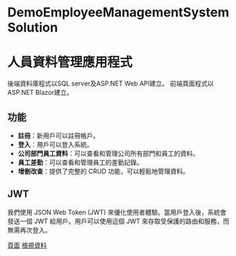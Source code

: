 # DemoEmployeeManagementSystemSolution
# 人員資料管理應用程式
後端資料庫程式以SQL server及ASP.NET Web API建立。
前端頁面程式以ASP.NET Blazor建立。
## 功能

- **註冊**：新用戶可以註冊帳戶。
- **登入**：用戶可以登入系統。
- **公司部門員工資料**：可以查看和管理公司所有部門和員工的資料。
- **員工差勤**：可以查看和管理員工的差勤記錄。
- **增刪改查**：提供了完整的 CRUD 功能，可以輕鬆地管理資料。

## JWT 

我們使用 JSON Web Token (JWT) 來優化使用者體驗。當用戶登入後，系統會發送一個 JWT 給用戶。用戶可以使用這個 JWT 來存取受保護的路由和服務，而無需再次登入。

[頁面](https://raw.githubusercontent.com/HYT90/DemoEmployeeManagementSystemSolution/master/Client/wwwroot/demo_employee_management/%E4%B8%BB%E9%A0%81%E9%9D%A2%E6%88%AA%E5%9C%96.png)
[檢視資料]("https://raw.githubusercontent.com/HYT90/DemoEmployeeManagementSystemSolution/master/Client/wwwroot/demo_employee_management/employee_%E9%A0%81%E9%9D%A2.png")
